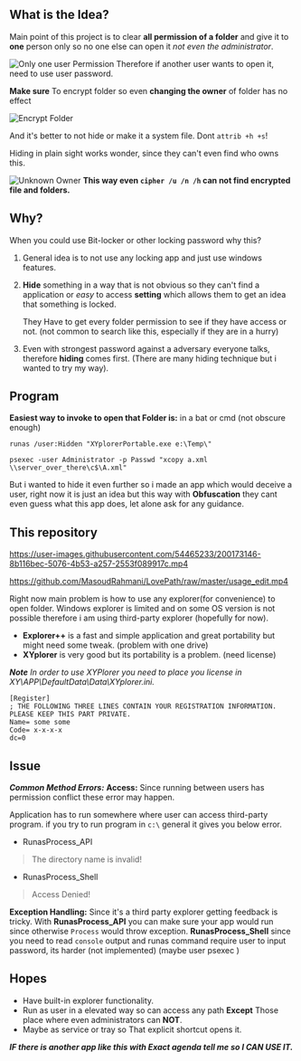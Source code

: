 


What is the Idea?
------------
Main point of this project is to clear **all permission of a folder** and give it to **one** person only so no one else can open it *not even the administrator*.

![Only one user Permission](https://i.imgur.com/duG5djv.jpeg)
Therefore if another user wants to open it, need to use user password.

**Make sure** To encrypt folder so even **changing the owner** of folder has no effect

![Encrypt Folder](https://i.imgur.com/UhGTANN.jpeg)

And it's better to not hide or make it a system file. Dont `attrib +h +s`!

Hiding in plain sight works wonder, since they can't even find who owns this.

![Unknown Owner](https://i.imgur.com/RBxV2PB.png)
**This way even `cipher /u /n /h` can not find encrypted file and folders.**

Why?
--------
When you could use Bit-locker or other locking password why this?

 1. General idea is to not use any locking app and just use windows features. 

2. **Hide** something in a way that is not obvious so they can't find a
        application or *easy* to access **setting** which allows them to get an
        idea that something is locked. 

	They Have to get every folder permission to see if they have access or not. (not common to search like this,
        especially if they are in a hurry)

3. Even with strongest password against a adversary everyone talks, therefore **hiding** comes first. (There
        are many hiding technique but i wanted to try my way).

Program
-------------

**Easiest way to invoke to open that Folder is:** in a bat or cmd (not obscure enough)

    runas /user:Hidden "XYplorerPortable.exe e:\Temp\"

    psexec -user Administrator -p Passwd "xcopy a.xml \\server_over_there\c$\A.xml"

But i wanted to hide it even further so i made an app which would deceive a user, right now it is just an idea but this way
        with **Obfuscation** they cant even guess what this app does, let alone ask for any guidance.

This repository
--------------

https://user-images.githubusercontent.com/54465233/200173146-8b116bec-5076-4b53-a257-2553f089917c.mp4


https://github.com/MasoudRahmani/LovePath/raw/master/usage_edit.mp4

Right now main problem is how to use any explorer(for convenience) to open folder.
Windows explorer is limited and on some OS version is not possible therefore i am using third-party explorer (hopefully for now).

* **Explorer++** is a fast and simple application and great portability but might need some tweak. (problem with one drive)
* **XYplorer** is very good but its portability is a problem. (need license)

***Note***
**In order to use* XYPlorer you need to place you license in XY\APP\DefaultData\Data\XYplorer.ini.*

    [Register]
    ; THE FOLLOWING THREE LINES CONTAIN YOUR REGISTRATION INFORMATION. PLEASE KEEP THIS PART PRIVATE.
    Name= some some
    Code= x-x-x-x
    dc=0

**Issue**
---------
***Common Method Errors:***
**Access:**
Since running between users has permission conflict these error may happen.

Application has to run somewhere where user can access third-party program. if you try to run program in `c:\` general it gives you below error.

 - RunasProcess_API

> The directory name is invalid!

 - RunasProcess_Shell

> Access Denied!

**Exception Handling:**
Since it's a third party explorer getting feedback is tricky.
With 
**RunasProcess_API** you can make sure your app would run since otherwise `Process` would throw exception.
**RunasProcess_Shell** since you need to read `console` output and runas command require user to input password, its harder (not implemented) (maybe user psexec )

Hopes
--------------
* Have built-in explorer functionality.
* Run as user in a elevated way so can access any path **Except** Those place where even administrators can **NOT**.
* Maybe as service or tray so That explicit shortcut opens it.


***IF there is another app like this with Exact agenda tell me so I CAN USE IT.***
